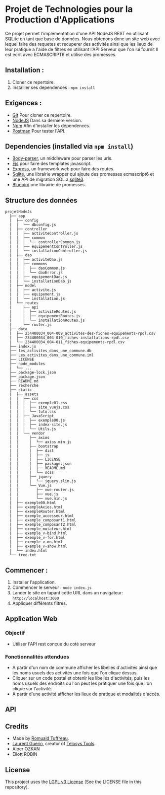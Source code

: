 # Projet de Technologies pour la Production d'Applications

Ce projet permet l'implémentation d'une API NodeJS REST en utilisant SQLite en tant que base de données.
Nous obtenons donc un site web avec lequel faire des requetes et recuperer des activités ainsi que les lieux de leur pratique a l'aide de filtres en utilisant l'API Serveur que l'on lui fournit
Il est ecrit avec ECMASCRIPT6 et utilise des promesses.

## Installation :

1. Cloner ce repertoire.
2. Installler ses dependences : `npm install`

## Exigences :

- [Git](https://git-scm.com/) Pour cloner ce repertoire.
- [NodeJS](https://nodejs.org/en/) Dans sa derniere version.
- [Npm](https://www.npmjs.com/) Afin d'installer les dépendences.
- [Postman](https://www.getpostman.com/) Pour tester l'API.

## Dependencies (installed via `npm install`)

- [Body-parser](https://www.npmjs.com/package/body-parser), un middleware pour parser les urls.
- [Ejs](https://www.npmjs.com/package/ejs) pour faire des templates javascript.
- [Express](https://www.npmjs.com/package/express), un framework web pour faire des routes.
- [Sqlite](https://www.npmjs.com/package/sqlite), une librairie wrapper qui ajoute des promesses ecmascript6 et une API de migration SQL a [sqlite3](https://www.npmjs.com/package/sqlite3).
- [Bluebird](https://www.npmjs.com/package/bluebird) une librairie de promesses.

## Structure des données
```
projetNodeJs
  ├── app
  |  ├── config
  |  |  └── dbconfig.js
  |  ├── controller
  |  |  ├── activiteController.js
  |  |  ├── common
  |  |  |  └── controllerCommon.js
  |  |  ├── equipementController.js
  |  |  └── installationController.js
  |  ├── dao
  |  |  ├── activiteDao.js
  |  |  ├── commons
  |  |  |  ├── daoCommon.js
  |  |  |  └── daoError.js
  |  |  ├── equipementDao.js
  |  |  └── installationDao.js
  |  ├── model
  |  |  ├── activite.js
  |  |  ├── equipement.js
  |  |  └── installation.js
  |  └── routes
  |     ├── api
  |     |  ├── activiteRoutes.js
  |     |  ├── equipementRoutes.js
  |     |  └── installationRoutes.js
  |     └── router.js
  ├── data
  |  ├── 234400034_004-009_activites-des-fiches-equipements-rpdl.csv
  |  ├── 234400034_004-010_fiches-installations-rpdl.csv
  |  └── 234400034_004-011_fiches-equipements-rpdl.csv
  ├── index.js
  ├── les_activites_dans_une_commune.db
  ├── Les_activites_dans_une_commune.iml
  ├── LICENSE
  ├── node_modules
  |  └── ...
  ├── package-lock.json
  ├── package.json
  ├── README.md
  ├── recherche
  ├── static
  |  ├── assets
  |  |  ├── css
  |  |  |  ├── exemple01.css
  |  |  |  ├── site_vuejs.css
  |  |  |  └── tuto.css
  |  |  ├── JavaScript
  |  |  |  ├── exemple00.js
  |  |  |  ├── index-site.js
  |  |  |  └── Utils.js
  |  |  └── vendor
  |  |     ├── axios
  |  |     |  └── axios.min.js
  |  |     ├── bootstrap
  |  |     |  ├── dist
  |  |     |  ├── js
  |  |     |  ├── LICENSE
  |  |     |  ├── package.json
  |  |     |  ├── README.md
  |  |     |  └── scss
  |  |     ├── jquery
  |  |     |  └── jquery.slim.js
  |  |     └── Vue.js
  |  |        ├── vue-router.js
  |  |        ├── vue.js
  |  |        └── vue.min.js
  |  ├── exemple00.html
  |  ├── exempleAxios.html
  |  ├── exempleRouter.html
  |  ├── exemple_accesseur.html
  |  ├── exemple_composant1.html
  |  ├── exemple_composant2.html
  |  ├── exemple_mutateur.html
  |  ├── exemple_v-bind.html
  |  ├── exemple_v-for.html
  |  ├── exemple_v-on.html
  |  ├── exemple_v-show.html
  |  └── index.html
  └── tree.txt
```


## Commencer :

1. Installer l'application.
2. Commencer le serveur : `node index.js`
3. Lancer le site en tapant cette URL dans un navigateur: `http://localhost:3000`
4. Appliquer différents filtres.


## Application Web

### Objectif
-   Utiliser l'API rest conçue du coté serveur

### Fonctionnalités attendues
-   A partir d'un nom de commune afficher les libellés d'activités ainsi que les noms usuels des activités une fois que l'on clique dessus.
-   Cliquer sur un code postal et obtenir les libellés d'activités, puis les noms usuels des endroits ou l'on peut les pratiquer une fois que l'on clique sur l'activité.
-   A partir d'une activité afficher les lieux de pratique et modalités d'accès.


## API 

## Credits

- Made by [Romuald Tuffreau](https://github.com/romwaldtff).
- [Laurent Guerin](https://github.com/l-gu), creator of [Telosys Tools](https://sites.google.com/site/telosystools/).
- Alper OZKAN
- Eliott ROBIN
## License

This project uses the [LGPL v3 License](https://www.gnu.org/licenses/lgpl-3.0.en.html) (See the LICENSE file in this repository).